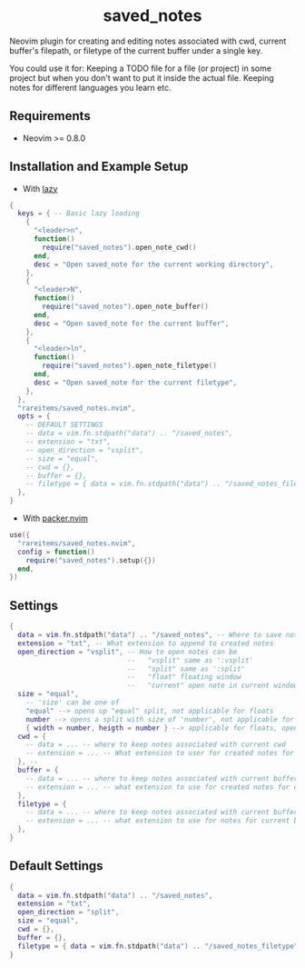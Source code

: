 <h1 align='center'>saved_notes</h1>

Neovim plugin for creating and editing notes associated with cwd, current buffer's filepath, or filetype of the current buffer under a single key.

You could use it for:
Keeping a TODO file for a file (or project) in some project but when you don't want to put it inside the actual file.
Keeping notes for different languages you learn
etc.

## Requirements

- Neovim >= 0.8.0

## Installation and Example Setup

- With [lazy](https://github.com/folke/lazy.nvim)
```lua
{
  keys = { -- Basic lazy loading
    {
      "<leader>n",
      function()
        require("saved_notes").open_note_cwd()
      end,
      desc = "Open saved_note for the current working directory",
    },
    {
      "<leader>N",
      function()
        require("saved_notes").open_note_buffer()
      end,
      desc = "Open saved_note for the current buffer",
    },
    {
      "<leader>ln",
      function()
        require("saved_notes").open_note_filetype()
      end,
      desc = "Open saved_note for the current filetype",
    },
  },
  "rareitems/saved_notes.nvim",
  opts = {
    -- DEFAULT SETTINGS
    -- data = vim.fn.stdpath("data") .. "/saved_notes",
    -- extension = "txt",
    -- open_direction = "vsplit",
    -- size = "equal",
    -- cwd = {},
    -- buffer = {},
    -- filetype = { data = vim.fn.stdpath("data") .. "/saved_notes_filetype" },
  },
}
```

- With [packer.nvim](https://github.com/wbthomason/packer.nvim)
```lua
use({
  "rareitems/saved_notes.nvim",
  config = function()
    require("saved_notes").setup({})
  end,
})
```

## Settings
```lua
{
  data = vim.fn.stdpath("data") .. "/saved_notes", -- Where to save notes
  extension = "txt", -- What extension to append to created notes
  open_direction = "vsplit", -- How to open notes can be 
                             --   "vsplit" same as ':vsplit'
                             --   "split" same as ':split' 
                             --   "float" floating window 
                             --   "current" open note in current window
  size = "equal", 
    -- 'size' can be one of
    "equal" --> opens up "equal" split, not applicable for floats
    number --> opens a split with size of 'number', not applicable for floats
    { width = number, heigth = number } --> applicable for floats, open a float with provided size
  cwd = {
    -- data = ... -- where to keep notes associated with current cwd
    -- extension = ... -- What extension to user for created notes for cwd
  }, --
  buffer = {
    -- data = ... -- where to keep notes associated with current buffer's path
    -- extension = ... -- what extension to use for created notes for current buffer
  },
  filetype = {    
    -- data = ... -- where to keep notes associated with current buffer's filetype
    -- extension = ... -- what extension to use for notes for current buffer's filetype
  },
}
```

## Default Settings
```lua
{
  data = vim.fn.stdpath("data") .. "/saved_notes",
  extension = "txt",
  open_direction = "split",
  size = "equal",
  cwd = {},
  buffer = {},
  filetype = { data = vim.fn.stdpath("data") .. "/saved_notes_filetype" },
}
```
